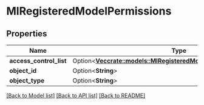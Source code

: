 # MlRegisteredModelPermissions

## Properties

Name | Type | Description | Notes
------------ | ------------- | ------------- | -------------
**access_control_list** | Option<[**Vec<crate::models::MlRegisteredModelAccessControlResponse>**](MlRegisteredModelAccessControlResponse.md)> |  | [optional]
**object_id** | Option<**String**> |  | [optional]
**object_type** | Option<**String**> |  | [optional]

[[Back to Model list]](../README.md#documentation-for-models) [[Back to API list]](../README.md#documentation-for-api-endpoints) [[Back to README]](../README.md)


